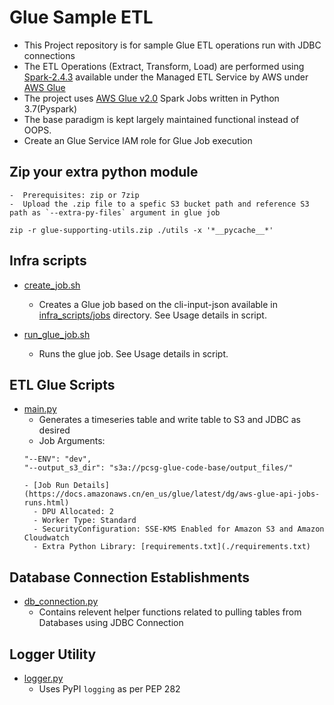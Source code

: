 # Glue Sample ETL

  - This Project repository is for sample Glue ETL operations run with JDBC connections
  - The ETL Operations (Extract, Transform, Load) are performed using [Spark-2.4.3](https://spark.apache.org/docs/2.4.3/index.html) available under the Managed ETL Service by AWS under [AWS Glue](https://docs.aws.amazon.com/en_us/glue/latest/dg/add-job.html)
  - The project uses [AWS Glue v2.0](https://docs.aws.amazon.com/glue/latest/dg/reduced-start-times-spark-etl-jobs.html) Spark Jobs written in Python 3.7(Pyspark)
  - The base paradigm is kept largely maintained functional instead of OOPS.
  - Create an Glue Service IAM role for Glue Job execution

## Zip your extra python module
    -  Prerequisites: zip or 7zip
    -  Upload the .zip file to a spefic S3 bucket path and reference S3 path as `--extra-py-files` argument in glue job 
```
zip -r glue-supporting-utils.zip ./utils -x '*__pycache__*'
```
## Infra scripts
  
  - [create_job.sh](./infra_scripts/create_job.sh)
    - Creates a Glue job based on the cli-input-json available in [infra_scripts/jobs](./infra_scripts/jobs) directory. See Usage details in script.
  
  - [run_glue_job.sh](./infra_scripts/run_glue_job.sh)
    - Runs the glue job. See Usage details in script.

## ETL Glue Scripts
  - [main.py](./main.py)
    - Generates a timeseries table and write table to S3 and JDBC as desired 
    - Job Arguments:
    ```
    "--ENV": "dev",
    "--output_s3_dir": "s3a://pcsg-glue-code-base/output_files/"
    ```
    ```
    - [Job Run Details](https://docs.amazonaws.cn/en_us/glue/latest/dg/aws-glue-api-jobs-runs.html)
      - DPU Allocated: 2 
      - Worker Type: Standard
      - SecurityConfiguration: SSE-KMS Enabled for Amazon S3 and Amazon Cloudwatch
      - Extra Python Library: [requirements.txt](./requirements.txt)

## Database Connection Establishments
  - [db_connection.py](./apolloware_utils/db_connection.py)
    - Contains relevent helper functions related to pulling tables from Databases using JDBC Connection

## Logger Utility
  - [logger.py](./utils/logger.py)
    - Uses PyPI `logging` as per PEP 282